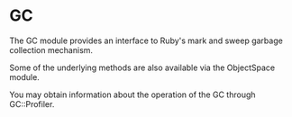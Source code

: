 # GC

The GC module provides an interface to Ruby's mark and sweep garbage
collection mechanism.

Some of the underlying methods are also available via the ObjectSpace module.

You may obtain information about the operation of the GC through GC::Profiler.